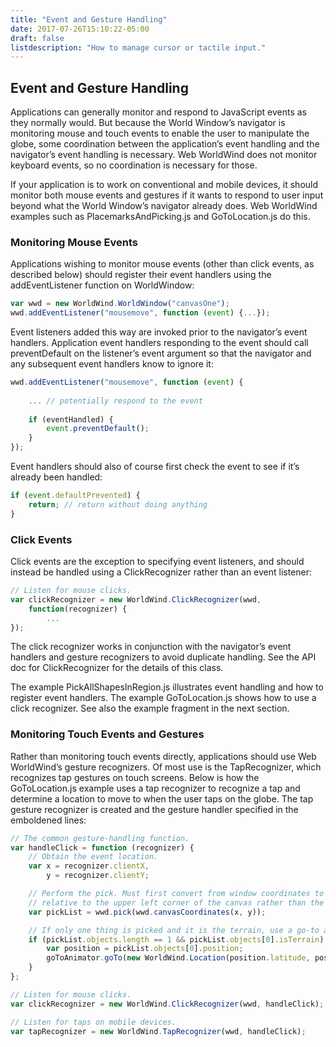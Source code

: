 ```yaml
---
title: "Event and Gesture Handling"
date: 2017-07-26T15:10:22-05:00
draft: false
listdescription: "How to manage cursor or tactile input."
---
```


## Event and Gesture Handling

Applications can generally monitor and respond to JavaScript events as they normally would. But because the World Window’s navigator is monitoring mouse and touch events to enable the user to manipulate the globe, some coordination between the application’s event handling and the navigator’s event handling is necessary. Web WorldWind does not monitor keyboard events, so no coordination is necessary for those.

If your application is to work on conventional and mobile devices, it should monitor both mouse events and gestures if it wants to respond to user input beyond what the World Window’s navigator already does. Web WorldWind examples such as PlacemarksAndPicking.js and GoToLocation.js do this.

### Monitoring Mouse Events

Applications wishing to monitor mouse events (other than click events, as described below) should register their event handlers using the addEventListener function on WorldWindow:

```javascript
var wwd = new WorldWind.WorldWindow("canvasOne");
wwd.addEventListener("mousemove", function (event) {...});
```

Event listeners added this way are invoked prior to the navigator’s event handlers. Application event handlers responding to the event should call preventDefault on the listener’s event argument so that the navigator and any subsequent event handlers know to ignore it:

```javascript
wwd.addEventListener("mousemove", function (event) {
    
    ... // potentially respond to the event
    
    if (eventHandled) {
        event.preventDefault();
    }
});
```

Event handlers should also of course first check the event to see if it’s already been handled:

```javascript
if (event.defaultPrevented) {
    return; // return without doing anything
}
```

### Click Events

Click events are the exception to specifying event listeners, and should instead be handled using a ClickRecognizer rather than an event listener:

```javascript
// Listen for mouse clicks.
var clickRecognizer = new WorldWind.ClickRecognizer(wwd, 
    function(recognizer) {
        ...
});
```

The click recognizer works in conjunction with the navigator’s event handlers and gesture recognizers to avoid duplicate handling. See the API doc for ClickRecognizer for the details of this class.

The example PickAllShapesInRegion.js illustrates event handling and how to register event handlers. The example GoToLocation.js shows how to use a click recognizer. See also the example fragment in the next section.

### Monitoring Touch Events and Gestures

Rather than monitoring touch events directly, applications should use Web WorldWind’s gesture recognizers. Of most use is the TapRecognizer, which recognizes tap gestures on touch screens. Below is how the GoToLocation.js example uses a tap recognizer to recognize a tap and determine a location to move to when the user taps on the globe. The tap gesture recognizer is created and the gesture handler specified in the emboldened lines:

```javascript
// The common gesture-handling function.
var handleClick = function (recognizer) {
    // Obtain the event location.
    var x = recognizer.clientX,
        y = recognizer.clientY;

    // Perform the pick. Must first convert from window coordinates to canvas coordinates, which are
    // relative to the upper left corner of the canvas rather than the upper left corner of the page.
    var pickList = wwd.pick(wwd.canvasCoordinates(x, y));

    // If only one thing is picked and it is the terrain, use a go-to animator to go to the picked location.
    if (pickList.objects.length == 1 && pickList.objects[0].isTerrain) {
        var position = pickList.objects[0].position;
        goToAnimator.goTo(new WorldWind.Location(position.latitude, position.longitude));
    }
};

// Listen for mouse clicks.
var clickRecognizer = new WorldWind.ClickRecognizer(wwd, handleClick);

// Listen for taps on mobile devices.
var tapRecognizer = new WorldWind.TapRecognizer(wwd, handleClick);
```
